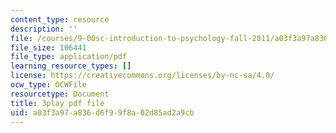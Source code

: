 ```yaml
---
content_type: resource
description: ''
file: /courses/9-00sc-introduction-to-psychology-fall-2011/a03f3a97a836d6f99f8a02d85ad2a9cb_76O3rulk844.pdf
file_size: 106441
file_type: application/pdf
learning_resource_types: []
license: https://creativecommons.org/licenses/by-nc-sa/4.0/
ocw_type: OCWFile
resourcetype: Document
title: 3play pdf file
uid: a03f3a97-a836-d6f9-9f8a-02d85ad2a9cb
---
```

